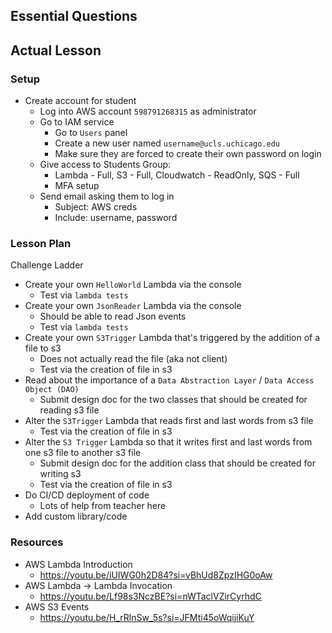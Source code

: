 ## Essential Questions

## Actual Lesson

### Setup

- Create account for student
    - Log into AWS account `598791268315` as administrator
    - Go to IAM service
        - Go to `Users` panel
        - Create a new user named `username@ucls.uchicago.edu`
        - Make sure they are forced to create their own password on login
    - Give access to Students Group:
        - Lambda - Full, S3 - Full, Cloudwatch - ReadOnly, SQS - Full
        - MFA setup
    - Send email asking them to log in
        - Subject: AWS creds
        - Include: username, password

### Lesson Plan

Challenge Ladder

- Create your own `HelloWorld` Lambda via the console
    - Test via `lambda tests`
- Create your own `JsonReader` Lambda via the console
    - Should be able to read Json events
    - Test via `lambda tests`
- Create your own `S3Trigger` Lambda that's triggered by the addition of a file to s3
    - Does not actually read the file (aka not client)
    - Test via the creation of file in s3
- Read about the importance of a `Data Abstraction Layer` / `Data Access Object (DAO)`
    - Submit design doc for the two classes that should be created for reading s3 file
- Alter the `S3Trigger` Lambda that reads first and last words from s3 file
    - Test via the creation of file in s3
- Alter the `S3 Trigger` Lambda so that it writes first and last words from one s3 file to another s3 file
    - Submit design doc for the addition class that should be created for writing s3
    - Test via the creation of file in s3
- Do CI/CD deployment of code
    - Lots of help from teacher here
- Add custom library/code

### Resources

- AWS Lambda Introduction
    - https://youtu.be/iUIWG0h2D84?si=vBhUd8ZpzIHG0oAw
- AWS Lambda -> Lambda Invocation
    - https://youtu.be/Lf98s3NczBE?si=nWTaclVZirCyrhdC
- AWS S3 Events
    - https://youtu.be/H_rRlnSw_5s?si=JFMti45oWqijiKuY